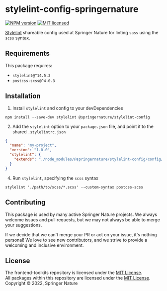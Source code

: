 # stylelint-config-springernature
[![NPM version][badge-npm]][info-npm]
[![MIT licensed][badge-license]][info-license]

[Stylelint](https://stylelint.io/) shareable config used at Springer Nature for linting `sass` using the `scss` syntax.

## Requirements

This package requires:
- `stylelint@^14.5.3`
- `postcss-scss@^4.0.3`

## Installation

1. Install `stylelint` and config to your devDependencies
```
npm install --save-dev stylelint @springernature/stylelint-config
```

2. Add the `stylelint` option to your `package.json` file, and point it to the shared `.stylelintrc.json`

```json
{
  "name": "my-project",
  "version": "1.0.0",
  "stylelint": {
    "extends": "./node_modules/@springernature/stylelint-config/config/.stylelintrc.json"
  }
}
```

4. Run `stylelint`, specifying the `scss` syntax

```
stylelint './path/to/scss/*.scss' --custom-syntax postcss-scss
```

## Contributing

This package is used by many active Springer Nature projects. We always welcome issues and pull requests, but we may not always be able to merge your suggestions.

If we decide that we can't merge your PR or act on your issue, it's nothing personal! We love to see new contributors, and we strive to provide a welcoming and inclusive environment.

## License

The frontend-toolkits repository is licensed under the [MIT License][info-license].    
All packages within this repository are licensed under the [MIT License][info-license].    
Copyright &copy; 2022, Springer Nature

[info-license]: LICENCE
[badge-license]: https://img.shields.io/badge/license-MIT-blue.svg
[info-npm]: https://www.npmjs.org/package/%40springernature%2Fstylelint-config
[badge-npm]: http://img.shields.io/npm/v/%40springernature%2Fstylelint-config.svg

